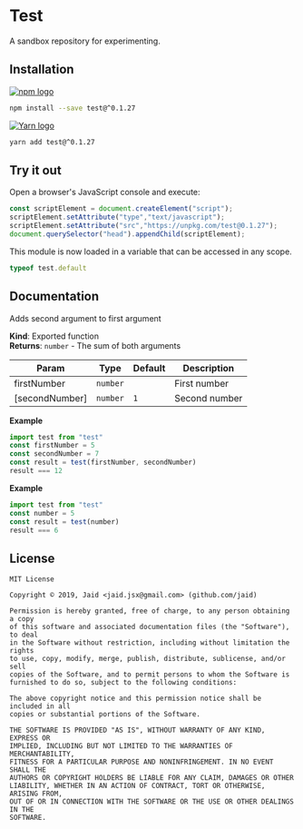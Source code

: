 # Test


A sandbox repository for experimenting.

## Installation
<a href='https://npmjs.com/package/test'><img alt='npm logo' src='https://github.com/Jaid/action-readme/raw/master/images/base-assets/npm.png'/></a>
```bash
npm install --save test@^0.1.27
```
<a href='https://yarnpkg.com/package/test'><img alt='Yarn logo' src='https://github.com/Jaid/action-readme/raw/master/images/base-assets/yarn.png'/></a>
```bash
yarn add test@^0.1.27
```


## Try it out
Open a browser's JavaScript console and execute:

```javascript
const scriptElement = document.createElement("script");
scriptElement.setAttribute("type","text/javascript");
scriptElement.setAttribute("src","https://unpkg.com/test@0.1.27");
document.querySelector("head").appendChild(scriptElement);
```

This module is now loaded in a variable that can be accessed in any scope.

```javascript
typeof test.default
```

## Documentation
Adds second argument to first argument

**Kind**: Exported function  
**Returns**: <code>number</code> - The sum of both arguments  

| Param | Type | Default | Description |
| --- | --- | --- | --- |
| firstNumber | <code>number</code> |  | First number |
| [secondNumber] | <code>number</code> | <code>1</code> | Second number |

**Example**  
```javascript
import test from "test"
const firstNumber = 5
const secondNumber = 7
const result = test(firstNumber, secondNumber)
result === 12
```
**Example**  
```javascript
import test from "test"
const number = 5
const result = test(number)
result === 6
```


## License
```text
MIT License

Copyright © 2019, Jaid <jaid.jsx@gmail.com> (github.com/jaid)

Permission is hereby granted, free of charge, to any person obtaining a copy
of this software and associated documentation files (the "Software"), to deal
in the Software without restriction, including without limitation the rights
to use, copy, modify, merge, publish, distribute, sublicense, and/or sell
copies of the Software, and to permit persons to whom the Software is
furnished to do so, subject to the following conditions:

The above copyright notice and this permission notice shall be included in all
copies or substantial portions of the Software.

THE SOFTWARE IS PROVIDED "AS IS", WITHOUT WARRANTY OF ANY KIND, EXPRESS OR
IMPLIED, INCLUDING BUT NOT LIMITED TO THE WARRANTIES OF MERCHANTABILITY,
FITNESS FOR A PARTICULAR PURPOSE AND NONINFRINGEMENT. IN NO EVENT SHALL THE
AUTHORS OR COPYRIGHT HOLDERS BE LIABLE FOR ANY CLAIM, DAMAGES OR OTHER
LIABILITY, WHETHER IN AN ACTION OF CONTRACT, TORT OR OTHERWISE, ARISING FROM,
OUT OF OR IN CONNECTION WITH THE SOFTWARE OR THE USE OR OTHER DEALINGS IN THE
SOFTWARE.
```
